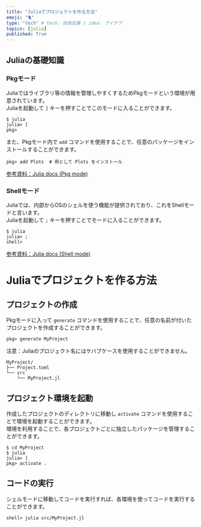 ```yaml
---
title: "Juliaでプロジェクトを作る方法"
emoji: "🐈"
type: "tech" # tech: 技術記事 / idea: アイデア
topics: [julia]
published: True
---
```

## Juliaの基礎知識
### Pkgモード
Juliaではライブラリ等の情報を管理しやすくするためPkgモードという環境が用意されています。  
Juliaを起動して `]` キーを押すことでこのモードに入ることができます。
```shell
$ julia
julia> ]
pkg>
```

また、Pkgモード内で `add` コマンドを使用することで、任意のパッケージをインストールすることができます。
```shell
pkg> add Plots  # 例として Plots をインストール
```

[参考資料：Julia docs (Pkg mode)](https://docs.julialang.org/en/v1/stdlib/Pkg/)

### Shellモード
Juliaでは、内部からOSのシェルを使う機能が提供されており、これをShellモードと言います。  
Juliaを起動して `;` キーを押すことでモードに入ることができます。
```shell
$ julia
julia> ;
shell>
```

[参考資料：Julia docs (Shell mode)](https://docs.julialang.org/en/v1/stdlib/REPL/#man-shell-mode)

# Juliaでプロジェクトを作る方法
## プロジェクトの作成
Pkgモードに入って `generate` コマンドを使用することで、任意の名前が付いたプロジェクトを作成することができます。
```shell
pkg> generate MyProject
```
注意：Juliaのプロジェクト名にはケバブケースを使用することができません。

```shell
MyProject/
├── Project.toml
└── src
    └── MyProject.jl
```

## プロジェクト環境を起動
作成したプロジェクトのディレクトリに移動し `activate` コマンドを使用することで環境を起動することができます。  
環境を利用することで、各プロジェクトごとに独立したパッケージを管理することができます。
```shell
$ cd MyProject
$ julia
julia> ]
pkg> activate .
```

## コードの実行
シェルモードに移動してコードを実行すれば、各環境を使ってコードを実行することができます。
```shell
shell> julia src/MyProject.jl
```
